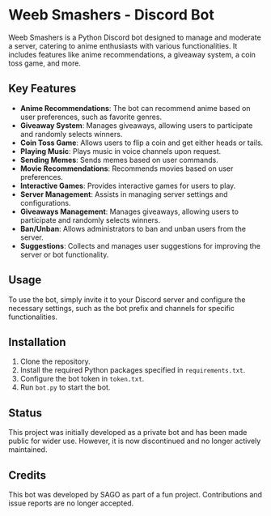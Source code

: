 # Weeb Smashers - Discord Bot

Weeb Smashers is a Python Discord bot designed to manage and moderate a server, catering to anime enthusiasts with various functionalities. It includes features like anime recommendations, a giveaway system, a coin toss game, and more.

## Key Features

- **Anime Recommendations**: The bot can recommend anime based on user preferences, such as favorite genres.
- **Giveaway System**: Manages giveaways, allowing users to participate and randomly selects winners.
- **Coin Toss Game**: Allows users to flip a coin and get either heads or tails.
- **Playing Music**: Plays music in voice channels upon request.
- **Sending Memes**: Sends memes based on user commands.
- **Movie Recommendations**: Recommends movies based on user preferences.
- **Interactive Games**: Provides interactive games for users to play.
- **Server Management**: Assists in managing server settings and configurations.
- **Giveaways Management**: Manages giveaways, allowing users to participate and randomly selects winners.
- **Ban/Unban**: Allows administrators to ban and unban users from the server.
- **Suggestions**: Collects and manages user suggestions for improving the server or bot functionality.

## Usage

To use the bot, simply invite it to your Discord server and configure the necessary settings, such as the bot prefix and channels for specific functionalities.

## Installation

1. Clone the repository.
2. Install the required Python packages specified in `requirements.txt`.
3. Configure the bot token in `token.txt`.
4. Run `bot.py` to start the bot.

## Status

This project was initially developed as a private bot and has been made public for wider use. However, it is now discontinued and no longer actively maintained.

## Credits

This bot was developed by SAGO as part of a fun project. Contributions and issue reports are no longer accepted.
